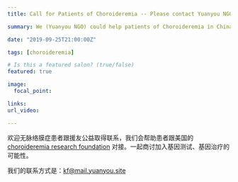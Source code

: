 ```yaml
---
title: Call for Patients of Choroideremia -- Please contact Yuanyou NGO

summary: We (Yuanyou NGO) could help patients of Choroideremia in China to reach out to choroideremia research foundation.

date: "2019-09-25T21:00:00Z"

tags: [choroideremia]

# Is this a featured salon? (true/false)
featured: true

image:
  focal_point: 

links:
url_video: 

---
```


欢迎无脉络膜症患者跟援友公益取得联系，我们会帮助患者跟美国的 [choroideremia research foundation](https://www.curechm.org
) 对接。一起商讨加入基因测试、基因治疗的可能性。


我们的联系方式是：kf@mail.yuanyou.site
